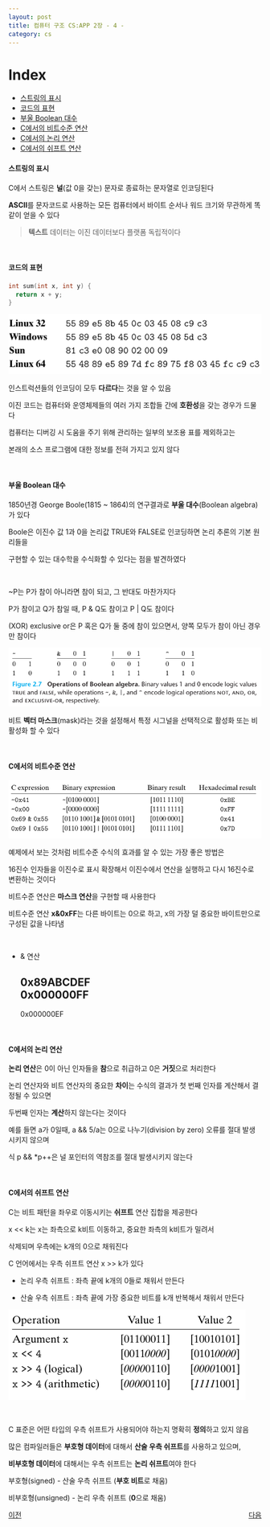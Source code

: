 ```yaml
---
layout: post
title: 컴퓨터 구조 CS:APP 2장 - 4 -
category: cs
---
```


# Index
- [스트링의 표시](#스트링의-표시)
- [코드의 표현](#코드의-표현)
- [부울 Boolean 대수](#부울-boolean-대수)
- [C에서의 비트수준 연산](#c에서의-비트수준-연산)
- [C에서의 논리 연산](#c에서의-논리-연산)
- [C에서의 쉬프트 연산](#c에서의-쉬프트-연산)

#### 스트링의 표시

  C에서 스트링은 **널**(값 0을 갖는) 문자로 종료하는 문자열로 인코딩된다

  **ASCII**를 문자코드로 사용하는 모든 컴퓨터에서 바이트 순서나 워드 크기와 무관하게 똑같이 얻을 수 있다
  
  > **텍스트** 데이터는 이진 데이터보다 플랫폼 독립적이다

  &nbsp;

#### 코드의 표현
  
  ```c
  int sum(int x, int y) {
    return x + y;
  }  
  ```
  
  ![기계어코드](/assets/images/cs/cs-app/cs-app-02-04-01.png)

  인스트럭션들의 인코딩이 모두 **다르다**는 것을 알 수 있음

  이진 코드는 컴퓨터와 운영체제들의 여러 가지 조합들 간에 **호환성**을 갖는 경우가 드물다

  컴퓨터는 디버깅 시 도움을 주기 위해 관리하는 일부의 보조용 표를 제외하고는  
  
  본래의 소스 프로그램에 대한 정보를 전혀 가지고 있지 않다

  &nbsp;
  
#### 부울 Boolean 대수

  1850년경 George Boole(1815 ~ 1864)의 연구결과로 **부울 대수**(Boolean algebra)가 있다

  Boole은 이진수 값 1과 0을 논리값 TRUE와 FALSE로 인코딩하면 논리 추론의 기본 원리들을

  구현할 수 있는 대수학을 수식화할 수 있다는 점을 발견하였다

  &nbsp;
  
  ~P는 P가 참이 아니라면 참이 되고, 그 반대도 마찬가지다

  P가 참이고 Q가 참일 때, P & Q도 참이고 P \| Q도 참이다

  (XOR) exclusive or은 P 혹은 Q가 둘 중에 참이 있으면서, 양쪽 모두가 참이 아닌 경우만 참이다

  ![부울 대수 연산](/assets/images/cs/cs-app/cs-app-02-04-02.png)

  비트 **벡터 마스크**(mask)라는 것을 설정해서 특정 시그널을 선택적으로 활성화 또는 비활성화 할 수 있다
  
  &nbsp;

#### C에서의 비트수준 연산

  ![char 데이터 타입 수식 계산](/assets/images/cs/cs-app/cs-app-02-04-03.png)

  예제에서 보는 것처럼 비트수준 수식의 효과를 알 수 있는 가장 좋은 방법은  
  
  16진수 인자들을 이진수로 표시 확장해서 이진수에서 연산을 실행하고 다시 16진수로 변환하는 것이다

  비트수준 연산은 **마스크 연산**을 구현할 때 사용한다

  비트수준 연산 **x&0xFF**는 다른 바이트는 0으로 하고, x의 가장 덜 중요한 바이트만으로 구성된 값을 나타냄  

  &nbsp;

  - & 연산

    0x89ABCDEF  
    0x000000FF  
    ------------  
    0x000000EF   

  &nbsp;

#### C에서의 논리 연산
  
  **논리 연산**은 0이 아닌 인자들을 **참**으로 취급하고 0은 **거짓**으로 처리한다

  논리 연산자와 비트 연산자의 중요한 **차이**는 수식의 결과가 첫 번째 인자를 계산해서 결정될 수 있으면

  두번째 인자는 **계산**하지 않는다는 것이다 

  예를 들면 a가 0일때, a && 5/a는 0으로 나누기(division by zero) 오류를 절대 발생시키지 않으며

  식 p && *p++은 널 포인터의 역참조를 절대 발생시키지 않는다

  &nbsp;

#### C에서의 쉬프트 연산

  C는 비트 패턴을 좌우로 이동시키는 **쉬프트** 연산 집합을 제공한다

  x << k는 x는 좌측으로 k비트 이동하고, 중요한 좌측의 k비트가 밀려서   
  
  삭제되며 우측에는 k개의 0으로 채워진다 

  C 언어에서는 우측 쉬프트 연산 x >> k가 있다 

  - 논리 우측 쉬프트 : 좌측 끝에 k개의 0들로 채워서 만든다

  - 산술 우측 쉬프트 : 좌측 끝에 가장 중요한 비트를 k개 반복해서 채워서 만든다

  ![char 데이터 타입 수식 계산](/assets/images/cs/cs-app/cs-app-02-04-04.png)  

  &nbsp;

  C 표준은 어떤 타입의 우측 쉬프트가 사용되어야 하는지 명확히 **정의**하고 있지 않음

  많은 컴파일러들은 **부호형 데이터**에 대해서 **산술 우측 쉬프트**를 사용하고 있으며,

  **비부호형 데이터**에 대해서는 우측 쉬프트는 **논리 쉬프트**여야 한다

  부호형(signed) - 산술 우측 쉬프트 (**부호 비트**로 채움)
  
  비부호형(unsigned) - 논리 우측 쉬프트 (**0**으로 채움)


<p style="display: flex; justify-content: space-between;">
  <a href="cs-02-03.html">이전</a>
  <a href="cs-02-05.html">다음</a>
</p>